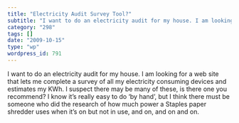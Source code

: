 ```yaml
---
title: "Electricity Audit Survey Tool?"
subtitle: "I want to do an electricity audit for my house. I am looking for a web site that lets me complete a ..."
category: "298"
tags: []
date: "2009-10-15"
type: "wp"
wordpress_id: 791
---
```

I want to do an electricity audit for my house. I am looking for a web site that lets me complete a survey of all my
electricity consuming devices and estimates my KWh. I suspect there may be many of these, is there one you recommend?
I know it’s really easy to do ‘by hand’, but I think there must be someone who did the research of how much power a Staples paper shredder uses when it’s on but not in use, and on, and on and on.